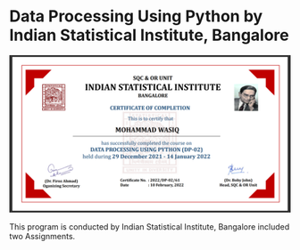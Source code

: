 # Data Processing Using Python by Indian Statistical Institute, Bangalore

![certificate](https://github.com/MohammadWasiq0786/Data-Processing-Using-Python-by-Indian-Statistical-Institute-Bangalore/blob/main/PYTHON.png)

This program is conducted  by Indian Statistical Institute, Bangalore included two Assignments.
